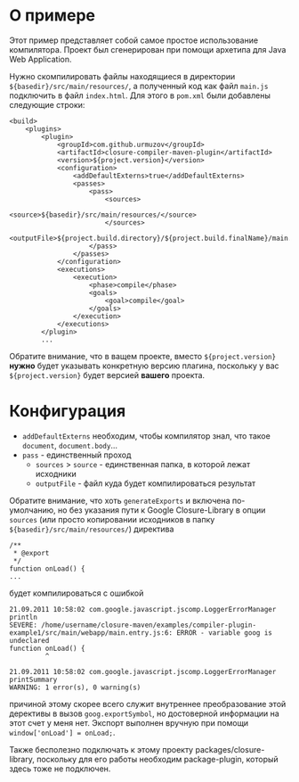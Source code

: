 О примере
=========

Этот пример представляет собой самое простое использование компилятора. Проект был сгенерирован при помощи архетипа для Java Web Application.

Нужно скомпилировать файлы находящиеся в директории `${basedir}/src/main/resources/`, а полученный код как файл `main.js` подключить в файл `index.html`. Для этого в `pom.xml` были добавлены следующие строки:

    <build>
        <plugins>
            <plugin>
                <groupId>com.github.urmuzov</groupId>
                <artifactId>closure-compiler-maven-plugin</artifactId>
                <version>${project.version}</version>
                <configuration>
                    <addDefaultExterns>true</addDefaultExterns>
                    <passes>
                        <pass>
                            <sources>
                                <source>${basedir}/src/main/resources/</source>
                            </sources>
                            <outputFile>${project.build.directory}/${project.build.finalName}/main.js</outputFile>
                        </pass>
                    </passes>
                </configuration>
                <executions>
                    <execution>
                        <phase>compile</phase>
                        <goals>
                            <goal>compile</goal>
                        </goals>
                    </execution>
                </executions>
            </plugin>
            ...

Обратите внимание, что в ващем проекте, вместо `${project.version}` **нужно** будет указывать конкретную версию плагина, поскольку у вас `${project.version}` будет версией **вашего** проекта.

Конфигурация
============

* `addDefaultExterns` необходим, чтобы компилятор знал, что такое `document`, `document.body`...
* `pass` - единственный проход
  * `sources` > `source` - единственная папка, в которой лежат исходники
  * `outputFile` - файл куда будет компилироваться результат

Обратите внимание, что хоть `generateExports` и включена по-умолчанию, но без указания пути к Google Closure-Library в опции `sources` (или просто копировании исходников в папку `${basedir}/src/main/resources/`) директива

    /**
     * @export
     */
    function onLoad() {
    ...

будет компилироваться с ошибкой

    21.09.2011 10:58:02 com.google.javascript.jscomp.LoggerErrorManager println
    SEVERE: /home/username/closure-maven/examples/compiler-plugin-example1/src/main/webapp/main.entry.js:6: ERROR - variable goog is undeclared
    function onLoad() {
             ^

    21.09.2011 10:58:02 com.google.javascript.jscomp.LoggerErrorManager printSummary
    WARNING: 1 error(s), 0 warning(s)

причиной этому скорее всего служит внутреннее преобразование этой дерективы в вызов `goog.exportSymbol`, но достоверной информации на этот счет у меня нет.
Экспорт выполнен вручную при помощи `window['onLoad'] = onLoad;`.

Также бесполезно подключать к этому проекту packages/closure-library, поскольку для его работы необходим package-plugin, который здесь тоже не подключен.